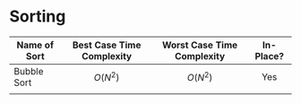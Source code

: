 # Sorting

| Name of Sort | Best Case Time Complexity | Worst Case Time Complexity | In-Place? |
| ------------ | ------------------------- | -------------------------- |:---------:|
| Bubble Sort  | $$O(N^2)$$                | $$O(N^2)$$                 |    Yes    |
|              |                           |                            |           |

